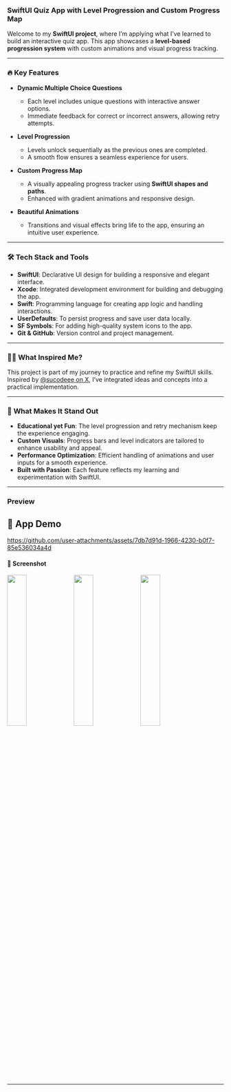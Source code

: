 ### **SwiftUI Quiz App with Level Progression and Custom Progress Map**  

Welcome to my **SwiftUI project**, where I’m applying what I’ve learned to build an interactive quiz app. This app showcases a **level-based progression system** with custom animations and visual progress tracking.  

---

### 🔥 **Key Features**  

- **Dynamic Multiple Choice Questions**  
   - Each level includes unique questions with interactive answer options.  
   - Immediate feedback for correct or incorrect answers, allowing retry attempts.  

- **Level Progression**  
   - Levels unlock sequentially as the previous ones are completed.  
   - A smooth flow ensures a seamless experience for users.  

- **Custom Progress Map**  
   - A visually appealing progress tracker using **SwiftUI shapes and paths**.  
   - Enhanced with gradient animations and responsive design.  

- **Beautiful Animations**  
   - Transitions and visual effects bring life to the app, ensuring an intuitive user experience.  

---

### 🛠 **Tech Stack and Tools**  

- **SwiftUI**: Declarative UI design for building a responsive and elegant interface.  
- **Xcode**: Integrated development environment for building and debugging the app.  
- **Swift**: Programming language for creating app logic and handling interactions.   
- **UserDefaults**: To persist progress and save user data locally.  
- **SF Symbols**: For adding high-quality system icons to the app.  
- **Git & GitHub**: Version control and project management.  

---

### 🧑‍💻 **What Inspired Me?**  

This project is part of my journey to practice and refine my SwiftUI skills. Inspired by [@sucodeee on X](https://x.com/sucodeee), I’ve integrated ideas and concepts into a practical implementation.  

---

### 🌟 **What Makes It Stand Out**  

- **Educational yet Fun**: The level progression and retry mechanism keep the experience engaging.  
- **Custom Visuals**: Progress bars and level indicators are tailored to enhance usability and appeal.  
- **Performance Optimization**: Efficient handling of animations and user inputs for a smooth experience.  
- **Built with Passion**: Each feature reflects my learning and experimentation with SwiftUI.  

---

### **Preview**
 ## 🎥 App Demo 


https://github.com/user-attachments/assets/7db7d91d-1966-4230-b0f7-85e536034a4d



#### 📸 Screenshot  
<img src="https://github.com/user-attachments/assets/25dc41a7-b70e-4b56-a992-0a29217b418b" width="30%" /> 
<img src="https://github.com/user-attachments/assets/209d1f3e-7a7c-4ba9-beae-f3069c4fcb6c" width="30%" /> 
<img src="https://github.com/user-attachments/assets/b439eb37-31c7-4990-9dd5-a36c4b66e0d0" width="30%" />

---

